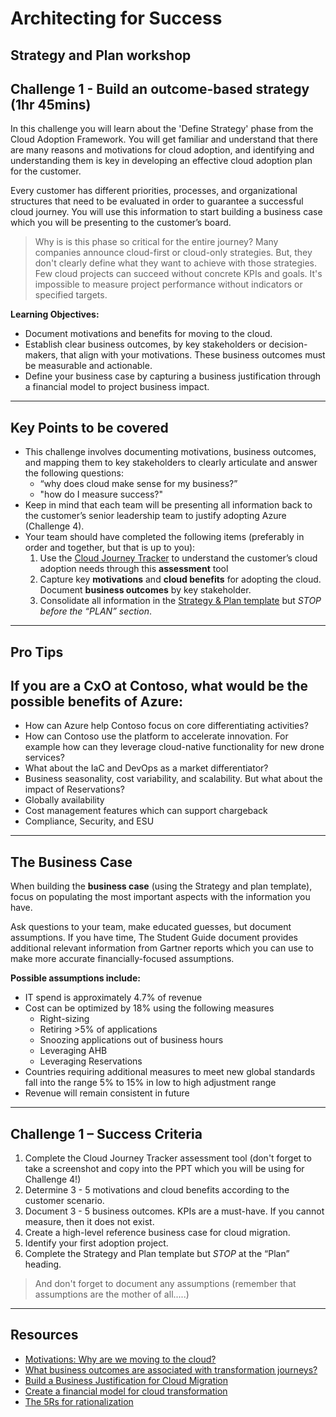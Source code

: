 # Architecting for Success

## Strategy and Plan workshop

## Challenge 1 - Build an outcome-based strategy (1hr 45mins)

In this challenge you will learn about the 'Define Strategy' phase from the Cloud Adoption Framework. You will get familiar and understand that there are many reasons and motivations for cloud adoption, and identifying and understanding them is key in developing an effective cloud adoption plan for the customer.

Every customer has different priorities, processes, and organizational structures that need to be evaluated in order to guarantee a successful cloud journey. You will use this information to start building a business case which you will be presenting to the customer’s board.

> Why is is this phase so critical for the entire journey? Many companies announce cloud-first or cloud-only strategies. But, they don't clearly define what they want to achieve with those strategies. Few cloud projects can succeed without concrete KPIs and goals. It's impossible to measure project performance without indicators or specified targets.

**Learning Objectives:**

- Document motivations and benefits for moving to the cloud.
- Establish clear business outcomes, by key stakeholders or decision-makers, that align with your motivations. These business outcomes must be measurable and actionable.
- Define your business case by capturing a business justification through a financial model to project business impact.

---

## Key Points to be covered

- This challenge involves documenting motivations, business outcomes, and mapping them to key stakeholders to clearly articulate and answer the following questions:
  - “why does cloud make sense for my business?”
  - "how do I measure success?"
- Keep in mind that each team will be presenting all information back to the customer’s senior leadership team to justify adopting Azure (Challenge 4).
- Your team should have completed the following items (preferably in order and together, but that is up to you):
  1. Use the [Cloud Journey Tracker](https://docs.microsoft.com/assessments/?mode=pre-assessment&id=cloud-journey-tracker) to understand the customer’s cloud adoption needs through this **assessment** tool
  2. Capture key **motivations** and **cloud benefits** for adopting the cloud. Document **business outcomes** by key stakeholder.
  3. Consolidate all information in the [Strategy & Plan template](https://archcenter.blob.core.windows.net/cdn/fusion/readiness/Microsoft-Cloud-Adoption-Framework-Strategy-and-Plan-Template.docx) but _STOP before the “PLAN” section_.

---

## Pro Tips

## If you are a CxO at Contoso, what would be the possible benefits of Azure:

- How can Azure help Contoso focus on core differentiating activities?
- How can Contoso use the platform to accelerate innovation. For example how can they leverage cloud-native functionality for new drone services?
- What about the IaC and DevOps as a market differentiator?
- Business seasonality, cost variability, and scalability. But what about the impact of Reservations?
- Globally availability
- Cost management features which can support chargeback
- Compliance, Security, and ESU

---

## The Business Case

When building the **business case** (using the Strategy and plan template), focus on populating the most important aspects with the information you have.

Ask questions to your team, make educated guesses, but document assumptions. If you have time, The Student Guide document provides additional relevant information from Gartner reports which you can use to make more accurate financially-focused assumptions.

**Possible assumptions include:**

- IT spend is approximately 4.7% of revenue
- Cost can be optimized by 18% using the following measures
  - Right-sizing
  - Retiring >5% of applications
  - Snoozing applications out of business hours
  - Leveraging AHB
  - Leveraging Reservations
- Countries requiring additional measures to meet new global standards fall into the range 5% to 15% in low to high adjustment range
- Revenue will remain consistent in future

---

## Challenge 1 – Success Criteria

1. Complete the Cloud Journey Tracker assessment tool (don't forget to take a screenshot and copy into the PPT which you will be using for Challenge 4!)
2. Determine 3 - 5 motivations and cloud benefits according to the customer scenario.
3. Document 3 - 5 business outcomes. KPIs are a must-have. If you cannot measure, then it does not exist.
4. Create a high-level reference business case for cloud migration.
5. Identify your first adoption project.
6. Complete the Strategy and Plan template but _STOP_ at the “Plan” heading.

> And don't forget to document any assumptions (remember that assumptions are the mother of all.....)

---

## Resources

- [Motivations: Why are we moving to the cloud?](https://docs.microsoft.com/azure/cloud-adoption-framework/strategy/motivations)
- [What business outcomes are associated with transformation journeys?](https://docs.microsoft.com/azure/cloud-adoption-framework/strategy/business-outcomes/)
- [Build a Business Justification for Cloud Migration](https://docs.microsoft.com/azure/cloud-adoption-framework/strategy/cloud-migration-business-case)
- [Create a financial model for cloud transformation](https://docs.microsoft.com/azure/cloud-adoption-framework/strategy/financial-models)
- [The 5Rs for rationalization](https://docs.microsoft.com/azure/cloud-adoption-framework/digital-estate/5-rs-of-rationalization)
